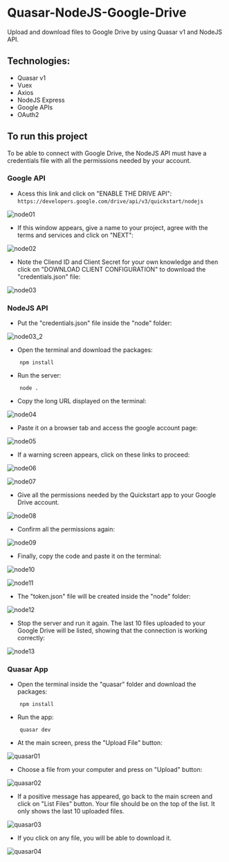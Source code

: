 # Quasar-NodeJS-Google-Drive

Upload and download files to Google Drive by using Quasar v1 and NodeJS API.

## Technologies:

- Quasar v1
- Vuex
- Axios
- NodeJS Express
- Google APIs
- OAuth2

## To run this project

To be able to connect with Google Drive, the NodeJS API must have a credentials file with all the permissions needed by your account.

### Google API

- Acess this link and click on "ENABLE THE DRIVE API":
	`https://developers.google.com/drive/api/v3/quickstart/nodejs`
	
![node01](/docs/node01.JPG)

- If this window appears, give a name to your project, agree with the terms and services and click on "NEXT":

![node02](/docs/node02.JPG)

- Note the Cliend ID and Client Secret for your own knowledge and then click on "DOWNLOAD CLIENT CONFIGURATION" to download the "credentials.json" file:

![node03](/docs/node03.JPG)

### NodeJS API

- Put the "credentials.json" file inside the "node" folder:

![node03_2](/docs/node03_2.JPG)

- Open the terminal and download the packages:
```batch
	npm install
```

- Run the server:
```batch
	node .
```

- Copy the long URL displayed on the terminal:

![node04](/docs/node04.JPG)

- Paste it on a browser tab and access the google account page:

![node05](/docs/node05.JPG)

- If a warning screen appears, click on these links to proceed:

![node06](/docs/node06.JPG)

![node07](/docs/node07.JPG)

- Give all the permissions needed by the Quickstart app to your Google Drive account.

![node08](/docs/node08.JPG)

- Confirm all the permissions again:

![node09](/docs/node09.JPG)

- Finally, copy the code and paste it on the terminal:

![node10](/docs/node10.JPG)

![node11](/docs/node11.JPG)

- The "token.json" file will be created inside the "node" folder:

![node12](/docs/node12.JPG)

- Stop the server and run it again. The last 10 files uploaded to your Google Drive will be listed, showing that the connection is working correctly:

![node13](/docs/node13.JPG)

### Quasar App

- Open the terminal inside the "quasar" folder and download the packages:
```batch
	npm install
```
	
- Run the app:
```batch
	quasar dev
```
	
- At the main screen, press the "Upload File" button:

![quasar01](/docs/quasar01.JPG)
	
- Choose a file from your computer and press on "Upload" button:

![quasar02](/docs/quasar02.JPG)

- If a positive message has appeared, go back to the main screen and click on "List Files" button. Your file should be on the top of the list. It only shows the last 10 uploaded files.

![quasar03](/docs/quasar03.JPG)

- If you click on any file, you will be able to download it.

![quasar04](/docs/quasar04.JPG)